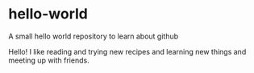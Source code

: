 # hello-world
A small hello world repository to learn about github

Hello! I like reading and trying new recipes and learning new things and meeting up with friends.
